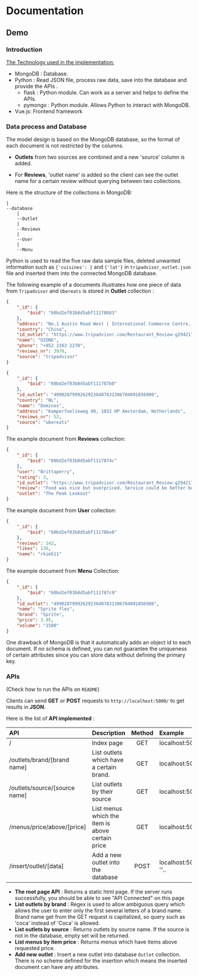 # Documentation

## Demo

### Introduction

<u>The Technology used in the implementation:</u>

- MongoDB : Database.
- Python : Read JSON file, process raw data, save into the database and provide the APIs .
  - flask : Python module. Can work as a server and helps to define the APIs. 
  - pymongo : Python module. Allows Python to interact with MongoDB.
- Vue.js: Frontend framework


### Data process and Database

The model design is based on the MongoDB database, so the format of each document is not restricted by the columns.

- **Outlets** from two sources are combined and a new 'source' column is added. 

- For **Reviews**, 'outlet name' is added so the client can see the outlet name for a certain review without querying between two collections.

Here is the structure of the collections in MongoDB:

```
|
--database
	|
	--Outlet
	|
	--Reviews
	|
	--User
	|
	--Menu
```



Python is used to read the five raw data sample files, deleted unwanted information such as  `{'cuisines': }` and `{'lat'}` in `tripadvisor_outlet.json` file and inserted them into the connected MongoDB database.



The following example of a documents illustrates how one piece of data from `Tripadvisor` and `Ubereats` is stored in **Outlet** collection :

```json
{
    "_id": {
        "$oid": "60bd2ef03b0d5abf11178683"
    },
    "address": "No.1 Austin Road West | International Commerce Centre,, Hong Kong, China",
    "country": "China",
    "id_outlet": "https://www.tripadvisor.com/Restaurant_Review-g294217-d2198231-Reviews-OZONE-Hong_Kong.html",
    "name": "OZONE",
    "phone": "+852 2263 2270",
    "reviews_nr": 3970,
    "source": "tripadvisor"
}

{
    "_id": {
        "$oid": "60bd2ef03b0d5abf111787b0"
    },
    "id_outlet": "49902879992629236407831306704091856908",
    "country": "NL",
    "name": "Dominos",
    "address": "Kamperfoelieweg 40, 1032 HP Amsterdam, Netherlands",
    "reviews_nr": 52,
    "source": "ubereats"
}
```

The example document from **Reviews** collection:

```json
{
    "_id": {
        "$oid": "60bd2ef03b0d5abf1117874c"
    },
    "user": "Brittaperry",
    "rating": 3,
    "id_outlet": "https://www.tripadvisor.com/Restaurant_Review-g294217-d788642-Reviews-The_Peak_Lookout-Hong_Kong.html",
    "review": "Food was nice but overpriced. Service could be better but it wasn't terrible. You won't have a bad time here but if you're looking for value for money, maybe skip this place. :)",
    "outlet": "The Peak Lookout"
}
```

The example document from **User** collection:

```json
{
    "_id": {
        "$oid": "60bd2ef03b0d5abf111786e8"
    },
    "reviews": 142,
    "likes": 136,
    "name": "rkim511"
}
```

The example document from **Menu** Collection:

```json
{
    "_id": {
        "$oid": "60bd2ef03b0d5abf111787c9"
    },
    "id_outlet": "49902879992629236407831306704091856908",
    "name": "Sprite fles",
    "brand": "Sprite",
    "price": 3.95,
    "volume": "1500"
}
```



One drawback of MongoDB is that it automatically adds an object id to each document. If no schema is defined, you can not guarantee the uniqueness of certain attributes since you can store data without defining the primary key.



### APIs

(Check how to run the APIs on `README`)



Clients can send **GET** or **POST** requests to `http://localhost:5000/` to get results in  **JSON**.



Here is the list of **API implemented** :

| API                           | Description                                      | Method | Example                                   |
| :---------------------------- | :----------------------------------------------- | :----: | :---------------------------------------- |
| /                             | Index page                                       |  GET   | localhost:5000/                           |
| /outlets/brand/[brand name]   | List outlets which have a certain brand.         |  GET   | localhost:5000/outlets/brand/fuz          |
| /outlets/source/[source name] | List outlets by their source                     |  GET   | localhost:5000/outlets/source/ubereats    |
| /menus/price/above/[price]    | List menus which the item is above certain price |  GET   | localhost:5000/menus/price/above/10       |
| /insert/outlet/[data]         | Add a new outlet into the database               |  POST  | localhost:5000/insert/outlet/?name = ''.. |

- **The root page API** : Returns a static html page. If the server runs successfully, you should be able to see "API Connected" on this page
- **List outlets by brand** : Regex is used to allow ambiguous query which allows the user to  enter only the first several letters of a brand name. Brand name get from the GET request is capitalized, so query such as 'coca' instead of 'Coca' is allowed.
- **List outlets by source** : Returns outlets by source name. If the source is not in the database,  empty set will be returned.
- **List menus by item price** : Returns menus which have items above requested price.
- **Add new outlet** :  Insert a new outlet into database `Outlet` collection. There is no scheme defined for the insertion which means the inserted document can have any attributes. 
